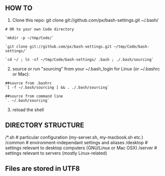 ## HOW TO

  1. Clone this repo:
	git clone git://github.com/px/bash-settings.git ~/.bash/

	# OR to your own Code directory

	`mkdir -p ~/tmp/Code/`

	`git clone git://github.com/px/bash-settings.git ~/tmp/Code/bash-settings/`

	`cd ~/ ; ln -sf ~/tmp/Code/bash-settings/ .bash ; ./.bash/sourcing`

  2. source or run "sourcing" from your ~/.bash_login for Linux (or ~/.bashrc or Mac):

	##source from .bashrc
	`[ -f ~/.bash/sourcing ] && . ./.bash/sourcing`

	##source from command line
	`. ~/.bash/sourcing`

  3. reload the shell

## DIRECTORY STRUCTURE

  /*.sh      # particular configuration (my-server.sh, my-macbook.sh etc.)
  /common    # environment-independant settings and aliases
  /desktop   # settings relevant to desktop computers (GNU/Linux or Mac OSX)
  /server    # settings relevant to servers (mostly Linux-related) 

## Files are stored in UTF8
